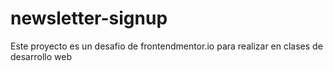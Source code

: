 # newsletter-signup
Este proyecto es un desafio de frontendmentor.io para realizar en clases de desarrollo web
